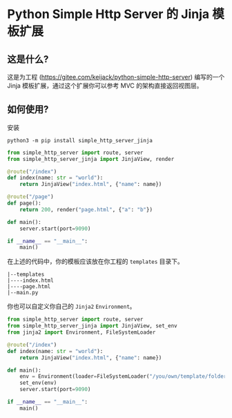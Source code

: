 # Python Simple Http Server 的 Jinja 模板扩展

## 这是什么?

这是为工程 (https://gitee.com/keijack/python-simple-http-server) 编写的一个 Jinja 模板扩展，通过这个扩展你可以参考 MVC 的架构直接返回视图层。

## 如何使用?

安装

```
python3 -m pip install simple_http_server_jinja
```

```python
from simple_http_server import route, server
from simple_http_server_jinja import JinjaView, render

@route("/index")
def index(name: str = "world"):
    return JinjaView("index.html", {"name": name})

@route("/page")
def page():
    return 200, render("page.html", {"a": "b"})

def main():
    server.start(port=9090)

if __name__ == "__main__":
    main()
```

在上述的代码中，你的模板应该放在你工程的 `templates` 目录下。

```
|--templates
|----index.html
|----page.html
|--main.py
```

你也可以自定义你自己的 `Jinja2` `Environment`。

```python
from simple_http_server import route, server
from simple_http_server_jinja import JinjaView, set_env
from jinja2 import Environment, FileSystemLoader

@route("/index")
def index(name: str = "world"):
    return JinjaView("index.html", {"name": name})

def main():
    env = Environment(loader=FileSystemLoader("/you/own/template/folder"))
    set_env(env)
    server.start(port=9090)

if __name__ == "__main__":
    main()
```
